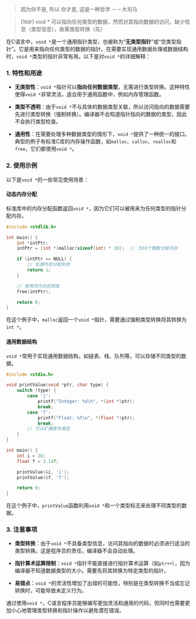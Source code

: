 > 因为你不是, 所以 你才是, 这是一种哲学
> 											－－大司马

>[!tldr]
> void *  可以指向任何类型的数据，然而对其指向数据的访问，缺少信息（类型信息），故需类型转换（先）
> 




在C语言中，`void *`是一个通用指针类型，也被称为“**无类型指针**”或“空类型指针”。它是用来指向任何类型的数据的指针。在需要实现通用数据处理或数据结构时，`void *`类型的指针非常有用。以下是对`void *`的详细解释：

### 1. 特性和用途

- **无类型性**：`void *`指针可以**指向任何数据类型**，无需进行类型转换。这种特性使得`void *`非常灵活，适合用于通用函数中，例如内存管理函数。

- **类型不透明**：由于`void *`不与具体的数据类型关联，所以访问指向的数据需要先进行类型转换（强制转换）。编译器不会知道指针指向的数据的类型，因此不会执行类型检查。

- **通用性**：在需要处理多种数据类型的情形下，`void *`提供了一种统一的接口。典型的例子有标准C库的内存操作函数，如`malloc`、`calloc`、`realloc`和`free`，它们都使用`void *`。

### 2. 使用示例

以下是`void *`的一些常见使用场景：

#### 动态内存分配

标准库中的内存分配函数返回`void *`，因为它们可以被用来为任何类型的指针分配内存。

```c
#include <stdlib.h>

int main() {
    int *intPtr;
    intPtr = (int *)malloc(sizeof(int) * 10);  // 为10个整数分配内存

    if (intPtr == NULL) {
        // 处理内存分配失败
        return 1;
    }

    // 使用完内存后释放
    free(intPtr);

    return 0;
}
```

在这个例子中，`malloc`返回一个`void *`指针，需要通过强制类型转换将其转换为`int *`。

#### 通用数据结构

`void *`常用于实现通用数据结构，如链表、栈、队列等，可以存储不同类型的数据。

```c
#include <stdio.h>

void printValue(void *ptr, char type) {
    switch (type) {
        case 'i':
            printf("Integer: %d\n", *(int *)ptr);
            break;
        case 'f':
            printf("Float: %f\n", *(float *)ptr);
            break;
        // 可以扩展更多类型
    }
}

int main() {
    int i = 10;
    float f = 3.14f;

    printValue(&i, 'i');
    printValue(&f, 'f');

    return 0;
}
```

在这个例子中，`printValue`函数利用`void *`和一个类型标志来处理不同类型的数据。

### 3. 注意事项

- **类型转换**：由于`void *`不具备类型信息，访问其指向的数据时必须进行适当的类型转换。这是程序员的责任，编译器不会自动处理。

- **指针算术运算限制**：`void *`指针不能直接进行指针算术运算（如`ptr++`），因为编译器不知道数据类型的大小。需要先将其转换为特定类型的指针。

- **易错点**：`void *`的灵活性增加了出错的可能性，特别是在类型转换不当或忘记转换时，可能导致未定义行为。

通过使用`void *`，C语言程序员能够编写更加灵活和通用的代码，但同时也需要更加小心地管理类型转换和指针操作以避免潜在错误。